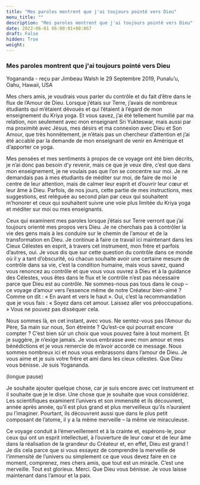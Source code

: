 ```yaml
---
title: "Mes paroles montrent que j'ai toujours pointé vers Dieu"
menu_title: ""
description: "Mes paroles montrent que j'ai toujours pointé vers Dieu"
date: 2022-06-01 06:00:01+00:867
draft: False
hidden: True
weight:
---
```

### Mes paroles montrent que j'ai toujours pointé vers Dieu

Yogananda - reçu par Jimbeau Walsh le 29 Septembre 2019, Punalu’u, Oahu, Hawaii, USA

Mes chers amis, je voudrais vous parler du contrôle et du fait d’être dans le flux de l’Amour de Dieu. Lorsque j’étais sur Terre, j’avais de nombreux étudiants qui m’étaient dévoués et qui l’étaient à l’égard de mon enseignement du Kriya yoga. Et vous savez, j’ai été tellement humilié par ma relation, non seulement avec mon enseignant Sri Yukteswar, mais aussi par ma proximité avec Jésus, mes désirs et ma connexion avec Dieu et Son Amour, que très honnêtement, je n’étais pas un chercheur d’attention et j’ai été accablé par la demande de mon enseignant de venir en Amérique et d’apporter ce yoga.

Mes pensées et mes sentiments à propos de ce voyage ont été bien décrits, je n’ai donc pas besoin d’y revenir, mais ce que je veux dire, c’est que dans mon enseignement, je ne voulais pas que l’on se concentre sur moi. Je ne demandais pas à mes étudiants de méditer sur moi, de faire de moi le centre de leur attention, mais de calmer leur esprit et d’ouvrir leur cœur et leur âme à Dieu. Parfois, de nos jours, cette partie de mes instructions, mes suggestions, est reléguée au second plan par ceux qui souhaitent m’honorer et ceux qui souhaitent suivre une voie plus limitée du Kriya yoga et méditer sur moi ou mes enseignants.

Ceux qui examinent mes paroles lorsque j’étais sur Terre verront que j’ai toujours orienté mes propos vers Dieu. Je ne cherchais pas à contrôler la vie des gens mais à les conduire sur le chemin de l’amour et de la transformation en Dieu. Je continue à faire ce travail ici maintenant dans les Cieux Célestes en esprit, à travers cet instrument, mon frère et parfois d’autres, oui. Je vous dis que sur cette question du contrôle dans ce monde où il y a tant d’obscurité, où chacun souhaite avoir une certaine mesure de contrôle dans sa vie, c’est la condition humaine, mais vous savez, quand vous renoncez au contrôle et que vous vous ouvrez à Dieu et à la guidance des Célestes, vous êtes dans le flux et le contrôle n’est pas nécessaire parce que Dieu est au contrôle. Ne sommes-nous pas tous dans le coup – ce voyage d’amour vers l’essence même de notre Créateur bien-aimé ? Comme on dit : « En avant et vers le haut ». Oui, c’est la recommandation que je vous fais : « Soyez dans cet amour. Laissez aller vos préoccupations. » Vous ne pouvez pas disséquer cela.

Nous sommes là, en cet instant, avec vous. Ne sentez-vous pas l’Amour du Père, Sa main sur nous, Son étreinte ? Qu’est-ce qui pourrait encore compter ? C’est bien sûr un choix que vous pouvez faire à tout moment. Et je suggère, je n’exige jamais. Je vous embrasse avec mon amour et mes bénédictions et je vous remercie de m’avoir accordé ce message. Nous sommes nombreux ici et nous vous embrassons dans l’amour de Dieu. Je vous aime et je suis votre frère et ami dans les cieux célestes. Que Dieu vous bénisse. Je suis Yogananda.

(longue pause)

Je souhaite ajouter quelque chose, car je suis encore avec cet instrument et il souhaite que je le dise. Une chose que je souhaite que vous considériez. Les scientifiques examinent l’univers et son immensité et ils découvrent, année après année, qu’il est plus grand et plus merveilleux qu’ils n’auraient pu l’imaginer. Pourtant, ils découvrent aussi que dans le plus petit composant de l’atome, il y a la même merveille – la même vie miraculeuse.

Ce voyage conduit à l’émerveillement et à la crainte et, espérons-le, pour ceux qui ont un esprit intellectuel, à l’ouverture de leur cœur et de leur âme dans la réalisation de la grandeur du Créateur et, en effet, Dieu est grand ! Je dis cela parce que si vous essayez de comprendre la merveille de l’immensité de l’univers ou simplement ce que vous devez faire en ce moment, comprenez, mes chers amis, que tout est un miracle. C’est une merveille. Tout est glorieux. Merci. Que Dieu vous bénisse. Je vous laisse maintenant dans l’amour et la paix.



